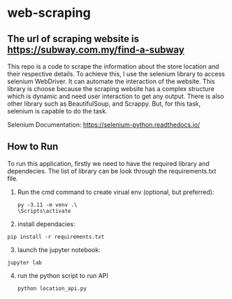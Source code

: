 # web-scraping

## The url of scraping website is https://subway.com.my/find-a-subway

This repo is a code to scrape the information about the store location and their respective details.
To achieve this, I use the selenium library to access selenium WebDriver. It can automate the interaction of the website. This library is choose because the scraping website has a complex structure which is dynamic and need user interaction to get any output.
There is also other library such as BeautifulSoup, and Scrappy. But, for this task, selenium is capable to do the task.

Selenium Documentation: https://selenium-python.readthedocs.io/

## How to Run

To run this application, firstly we need to have the required library and dependecies. The list of library can be look through the requirements.txt file.

1. Run the cmd command to create virual env (optional, but preferred):
   ```
   py -3.11 -m venv .\
   \Scripts\activate
   ```
2.  install dependacies:
  ```
  pip install -r requirements.txt
  ```

3. launch the jupyter notebook:
  ```
  jupyter lab
  ```
4. run the python script to run API
   ```
   python location_api.py
   ```

